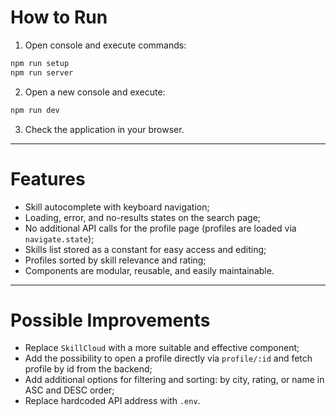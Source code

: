 # How to Run

1. Open console and execute commands:

```bash
npm run setup
npm run server
```

2. Open a new console and execute:

```bash
npm run dev
```

3. Check the application in your browser.

---

# Features

- Skill autocomplete with keyboard navigation;
- Loading, error, and no-results states on the search page;
- No additional API calls for the profile page (profiles are loaded via `navigate.state`);
- Skills list stored as a constant for easy access and editing;
- Profiles sorted by skill relevance and rating;
- Components are modular, reusable, and easily maintainable.

---

# Possible Improvements
- Replace `SkillCloud` with a more suitable and effective component;
- Add the possibility to open a profile directly via `profile/:id` and fetch profile by id from the backend;
- Add additional options for filtering and sorting: by city, rating, or name in ASC and DESC order;
- Replace hardcoded API address with `.env`.
